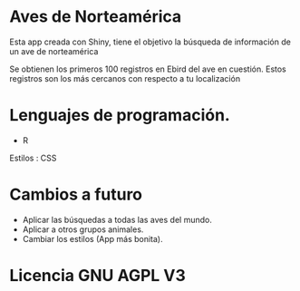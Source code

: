 # Aves de Norteamérica

Esta app creada con Shiny, tiene el objetivo la búsqueda de información de 
un ave de norteamérica 

Se obtienen los primeros 100 registros en Ebird del ave en cuestión.
Estos registros son los más cercanos con respecto a tu localización 


# Lenguajes de programación.

  * R

Estilos : CSS

# Cambios a futuro

  * Aplicar las búsquedas  a todas las aves del mundo.
  * Aplicar a otros grupos animales.
  * Cambiar los estilos (App más bonita).

# Licencia GNU AGPL V3








